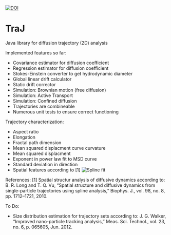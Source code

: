 [![DOI](https://zenodo.org/badge/18649/thorstenwagner/TraJ.svg)](https://zenodo.org/badge/latestdoi/18649/thorstenwagner/TraJ)
# TraJ
Java library for diffusion trajectory (2D) analysis

Implemented features so far:
- Covariance estimator for diffusion coefficient
- Regression estimator for diffusion coefficient
- Stokes-Einstein converter to get hydrodynamic diameter
- Global linear drift calculator
- Static drift corrector
- Simulation: Brownian motion (free diffusion)
- Simulation: Active Transport
- Simulation: Confined diffusion
- Trajectories are combineable
- Numerous unit tests to ensure correct functioning

Trajectory characterization:
- Aspect ratio
- Elongation
- Fractal path dimension
- Mean squared displacment curve curvature
- Mean squared displacment
- Exponent in power law fit to MSD curve
- Standard deviation in direction
- Spatial features according to [1]
![Spline fit](https://dl.dropboxusercontent.com/u/560426/traj/splinefit.png "Spline fit")

References:
[1] Spatial structur analysis of diffusive dynamics according to: B. R. Long and T. Q. Vu, “Spatial structure and diffusive dynamics from single-particle trajectories using spline analysis,” Biophys. J., vol. 98, no. 8, pp. 1712–1721, 2010.

To Do:
- Size distribution estimation for trajectory sets according to: J. G. Walker, “Improved nano-particle tracking analysis,” Meas. Sci. Technol., vol. 23, no. 6, p. 065605, Jun. 2012.
